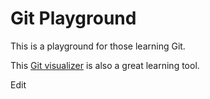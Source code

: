 #  Git Playground

This is a playground for those learning Git.

This [Git visualizer](https://git-school.github.io/visualizing-git/) is
also a great learning tool.


Edit
